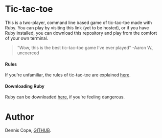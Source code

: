 # Tic-tac-toe
This is a two-player, command line based game of tic-tac-toe made with Ruby. You can play by visiting this link (yet to be hosted), or if you have Ruby installed, you can download this repository and play from the comfort of your own terminal.

>"Wow, this is the best tic-tac-toe game I’ve ever played"
>-Aaron W., uncoerced

#### Rules
If you're unfamiliar, the rules of tic-tac-toe are explained [here](https://en.wikipedia.org/wiki/Tic-tac-toe).

#### Downloading Ruby
Ruby can be downloaded [here](https://www.ruby-lang.org/en/downloads/), if you're feeling dangerous.

# Author
Dennis Cope, [GITHUB](https://github.com/coped).